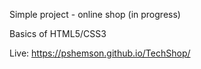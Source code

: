 Simple project - online shop (in progress)


Basics of HTML5/CSS3

Live: https://pshemson.github.io/TechShop/ 

